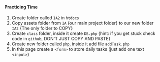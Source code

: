 #### Practicing Time
1. Create folder called `IA2` in `htdocs`
2. Copy assets folder from `IA` {our main project folder} to our new folder `IA2` {The only folder to COPY}
3. Create `class` folder, inside it create `DB.php` {hint: if you get stuck check code in `github`, DON'T JUST COPY AND PASTE} 
4. Create new folder called `php`, inside it add file `addTask.php`
5. In this page create a `<form>` to store daily tasks (just add one text `<input>`)